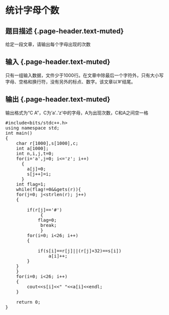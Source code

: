 # 统计字母个数

## 题目描述 {.page-header.text-muted}

<div class="content">
  <p>
    给定一段文章，请输出每个字母出现的次数
  </p>
</div>

## 输入 {.page-header.text-muted}

<div class="content">
  <p>
    只有一组输入数据，文件少于1000行。在文章中除最后一个字符外，只有大小写字母、空格和换行符，没有另外的标点、数字。该文章以’#’结尾。
  </p>
</div>

## 输出 {.page-header.text-muted}

<div class="content">
  <p>
    输出格式为“C A”，C为’a’..’z’中的字母，A为出现次数，C和A之间空一格
  </p>
  
  <pre class="EnlighterJSRAW" data-enlighter-language="cpp">#include&lt;bits/stdc++.h&gt;
using namespace std;
int main()
{
    char r[1000],s[1000],c;
    int a[1000];
    int n,i,j,t=0;
    for(i='a',j=0; i&lt;='z'; i++)
      {
        a[j]=0;
        s[j++]=i;
      }
    int flag=1;
    while(flag!=0&&gets(r)){
    for(j=0; j&lt;strlen(r); j++)
    {
 
        if(r[j]=='#')
             {
            flag=0;
             break;
             }
        for(i=0; i&lt;26; i++)
        {
 
            if(s[i]==r[j]||(r[j]+32)==s[i])
                a[i]++;
        }
    }
    }
    for(i=0; i&lt;26; i++)
    {
        cout&lt;&lt;s[i]&lt;&lt;" "&lt;&lt;a[i]&lt;&lt;endl;
    }
 
    return 0;
}</pre>
  
  <p>
    &nbsp;
  </p>
</div>
